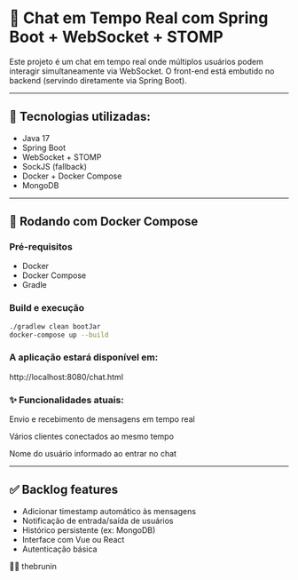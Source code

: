 # 💬 Chat em Tempo Real com Spring Boot + WebSocket + STOMP

Este projeto é um chat em tempo real onde múltiplos usuários podem interagir simultaneamente via WebSocket. O front-end está embutido no backend (servindo diretamente via Spring Boot).

---

## 🚀 Tecnologias utilizadas:

- Java 17
- Spring Boot
- WebSocket + STOMP
- SockJS (fallback)
- Docker + Docker Compose
- MongoDB

---

## 🐳 Rodando com Docker Compose

### Pré-requisitos

- Docker
- Docker Compose
- Gradle

### Build e execução

```bash
./gradlew clean bootJar
docker-compose up --build
```

### A aplicação estará disponível em:
http://localhost:8080/chat.html

### ✨ Funcionalidades atuais:

Envio e recebimento de mensagens em tempo real

Vários clientes conectados ao mesmo tempo

Nome do usuário informado ao entrar no chat

---

## ✅ Backlog features
- Adicionar timestamp automático às mensagens
- Notificação de entrada/saída de usuários
- Histórico persistente (ex: MongoDB)
- Interface com Vue ou React
- Autenticação básica

👨‍💻 
thebrunin 